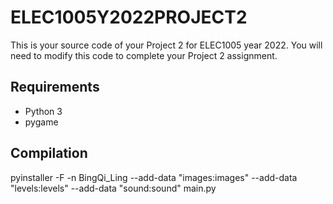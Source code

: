# ELEC1005Y2022PROJECT2
This is your source code of your Project 2 for ELEC1005 year 2022.
You will need to modify this code to complete your Project 2 assignment.

## Requirements
- Python 3
- pygame

## Compilation
pyinstaller -F -n BingQi_Ling --add-data "images:images" --add-data "levels:levels" --add-data "sound:sound" main.py
